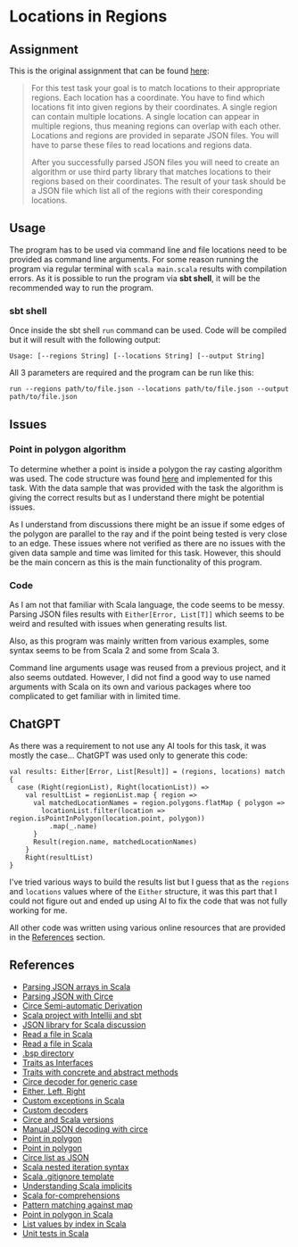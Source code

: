 # Locations in Regions
## Assignment
This is the original assignment that can be found [here](https://github.com/traveltime-dev/internship-task):
>For this test task your goal is to match locations to their appropriate regions. Each location has a coordinate. You have to find which locations fit into given regions by their coordinates. A single region can contain multiple locations. A single location can appear in multiple regions, thus meaning regions can overlap with each other. Locations and regions are provided in separate JSON files. You will have to parse these files to read locations and regions data.
>
>After you successfully parsed JSON files you will need to create an algorithm or use third party library that matches locations to their regions based on their coordinates. The result of your task should be a JSON file which list all of the regions with their coresponding locations.
## Usage
The program has to be used via command line and file locations need to be provided as command line arguments. For some reason running the program via regular terminal with `scala main.scala` results with compilation errors. As it is possible to run the program via **sbt shell**, it will be the recommended way to run the program.
### sbt shell
Once inside the sbt shell `run` command can be used. Code will be compiled but it will result with the following output:
```
Usage: [--regions String] [--locations String] [--output String]
```
All 3 parameters are required and the program can be run like this:
```
run --regions path/to/file.json --locations path/to/file.json --output path/to/file.json
```
## Issues
### Point in polygon algorithm
To determine whether a point is inside a polygon the ray casting algorithm was used. The code structure was found [here](https://stackoverflow.com/a/15599478/4054411) and implemented for this task. With the data sample that was provided with the task the algorithm is giving the correct results but as I understand there might be potential issues.

As I understand from discussions there might be an issue if some edges of the polygon are parallel to the ray and if the point being tested is very close to an edge. These issues where not verified as there are no issues with the given data sample and time was limited for this task. However, this should be the main concern as this is the main functionality of this program.
### Code 
As I am not that familiar with Scala language, the code seems to be messy. Parsing JSON files results with `Either[Error, List[T]]` which seems to be weird and resulted with issues when generating results list.

Also, as this program was mainly written from various examples, some syntax seems to be from Scala 2 and some from Scala 3.

Command line arguments usage was reused from a previous project, and it also seems outdated. However, I did not find a good way to use named arguments with Scala on its own and various packages where too complicated to get familiar with in limited time.
## ChatGPT
As there was a requirement to not use any AI tools for this task, it was mostly the case... ChatGPT was used only to generate this code: 
```
val results: Either[Error, List[Result]] = (regions, locations) match {
  case (Right(regionList), Right(locationList)) =>
    val resultList = regionList.map { region =>
      val matchedLocationNames = region.polygons.flatMap { polygon =>
        locationList.filter(location => region.isPointInPolygon(location.point, polygon))
          .map(_.name)
      }
      Result(region.name, matchedLocationNames)
    }
    Right(resultList)
}
```
I've tried various ways to build the results list but I guess that as the `regions` and `locations` values where of the `Either` structure, it was this part that I could not figure out and ended up using AI to fix the code that was not fully working for me.

All other code was written using various online resources that are provided in the [References](#references) section.
## References
- [Parsing JSON arrays in Scala](https://medium.com/@djoepramono/how-to-parse-json-in-scala-c024cb44f66b)
- [Parsing JSON with Circe](https://www.baeldung.com/scala/circe-json)
- [Circe Semi-automatic Derivation](https://circe.github.io/circe/codecs/semiauto-derivation.html)
- [Scala project with Intellij and sbt](https://docs.scala-lang.org/getting-started/intellij-track/building-a-scala-project-with-intellij-and-sbt.html)
- [JSON library for Scala discussion](https://stackoverflow.com/questions/8054018/what-json-library-to-use-in-scala)
- [Read a file in Scala](https://www.baeldung.com/scala/read-file-from-resources)
- [Read a file in Scala](https://stackoverflow.com/questions/1284423/read-entire-file-in-scala)
- [.bsp directory](https://users.scala-lang.org/t/solved-should-i-add-bsp-directory-in-gitignore/6921)
- [Traits as Interfaces](https://docs.scala-lang.org/overviews/scala-book/traits-interfaces.html)
- [Traits with concrete and abstract methods](https://docs.scala-lang.org/overviews/scala-book/traits-abstract-mixins.html)
- [Circe decoder for generic case](https://stackoverflow.com/a/54401034)
- [Either, Left, Right](https://alvinalexander.com/scala/scala-either-left-right-example-option-some-none-null/)
- [Custom exceptions in Scala](https://stackoverflow.com/questions/38243530/custom-exception-in-scala)
- [Custom decoders](https://circe.github.io/circe/codecs/custom-codecs.html)
- [Circe and Scala versions](https://circe.github.io/circe/)
- [Manual JSON decoding with circe](https://medium.com/@djoepramono/how-to-parse-json-in-scala-c024cb44f66b)
- [Point in polygon](https://en.m.wikipedia.org/wiki/Point_in_polygon)
- [Point in polygon](https://stackoverflow.com/questions/11716268/point-in-polygon-algorithm)
- [Circe list as JSON](https://stackoverflow.com/questions/67918243/convert-list-to-json)
- [Scala nested iteration syntax](https://stackoverflow.com/questions/3634897/nested-iteration-in-scala)
- [Scala .gitignore template](https://alvinalexander.com/source-code/scala/sample-gitignore-file-scala-sbt-intellij-eclipse/)
- [Understanding Scala implicits](https://stackoverflow.com/questions/10375633/understanding-implicit-in-scala)
- [Scala for-comprehensions](https://docs.scala-lang.org/tour/for-comprehensions.html)
- [Pattern matching against map](https://stackoverflow.com/a/13536692/4054411)
- [Point in polygon in Scala](https://stackoverflow.com/questions/11640630/point-in-polygon-written-in-scala)
- [List values by index in Scala](https://www.baeldung.com/scala/list-get-item-by-index)
- [Unit tests in Scala](https://docs.scala-lang.org/getting-started/intellij-track/testing-scala-in-intellij-with-scalatest.html)